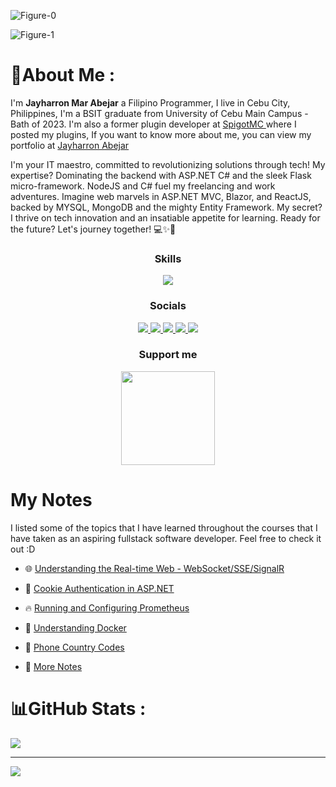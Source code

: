 ![Figure-0](https://jh-github-profiler.vercel.app/jaymar/profile-top)

![Figure-1](https://jh-github-profiler.vercel.app/jaymar/profile-body)


# 💫About Me :
I'm <b>Jayharron Mar Abejar</b> a Filipino Programmer, I live in Cebu City, Philippines, I'm a BSIT graduate from University of Cebu Main Campus - Bath of 2023. I'm also a former plugin developer at [SpigotMC ](https://www.spigotmc.org/resources/authors/1073076/) where I posted my plugins, If you want to know more about me, you can view my portfolio at [Jayharron Abejar](https://jayharronabejar.vercel.app/) 

I'm your IT maestro, committed to revolutionizing solutions through tech! My expertise? Dominating the backend with ASP.NET C# and the sleek Flask micro-framework. NodeJS and C# fuel my freelancing and work adventures. Imagine web marvels in ASP.NET MVC, Blazor, and ReactJS, backed by MYSQL, MongoDB and the mighty Entity Framework. My secret? I thrive on tech innovation and an insatiable appetite for learning. Ready for the future? Let's journey together! 💻✨🚀

<p align="center">
  <h3 align="center">Skills</h3>
</p>
<p align="center">
  <a href="https://skillicons.dev">
    <img src="https://skillicons.dev/icons?i=java,php,python,js,cs,c,cpp,git,html,css,react,vite,tailwind,nodejs,express,mongodb,mysql,flask,dotnet,arduino,docker,figma,rabbitmq,azure,vite&perline=10" />
  </a>
</p>


<p align="center">
  <h3 align="center">Socials</h3>
</p>

<p align="center">
  <a href="https://facebook.com/Jerron.Abejar">
    <img src="https://img.shields.io/badge/Facebook-%231877F2.svg?logo=Facebook&logoColor=white" />
  </a>
  <a href="https://instagram.com/jerron_mar">
    <img src="https://img.shields.io/badge/Instagram-%23E4405F.svg?logo=Instagram&logoColor=white" />
  </a>
  <a href="https://linkedin.com/in/jayharron-mar-abejar-b414a9169">
    <img src="https://img.shields.io/badge/LinkedIn-%230077B5.svg?logo=linkedin&logoColor=white" />
  </a>
  <a href="https://youtube.com/c/jaymar921">
    <img src="https://img.shields.io/badge/YouTube-%23FF0000.svg?logo=YouTube&logoColor=white" />
  </a>
  <a href="https://jayharronabejar.vercel.app">
    <img src="https://img.shields.io/badge/Portfolio-%23FFAA00.svg?logo=GoogleChrome&logoColor=white" />
  </a>
</p>

<p align="center">
  <h3 align="center">Support me</h3>
</p>

<p align="center">
  <a href="https://www.buymeacoffee.com/jaymar921"><img src="https://cdn.buymeacoffee.com/buttons/v2/default-yellow.png" width="150"/></a>
</p>



# My Notes
I listed some of the topics that I have learned throughout the courses that I have taken as an aspiring fullstack software developer. Feel free to check it out :D

- 🌐 [Understanding the Real-time Web - WebSocket/SSE/SignalR](https://github.com/jaymar921/Notes/blob/main/SignalR.md)
- 🍪 [Cookie Authentication in ASP.NET](https://github.com/jaymar921/Notes/blob/main/AspNetCookieAuth.md)
- 🔥 [Running and Configuring Prometheus](https://github.com/jaymar921/Notes/blob/main/Running%20and%20Configuring%20Prometheus.md)
- 🐋 [Understanding Docker](https://github.com/jaymar921/Notes/blob/main/Understanding%20Dockerfile.md)
- 📱 [Phone Country Codes](https://github.com/jaymar921/Notes/blob/main/Phone%20Country%20Codes.md)

- 📓 [More Notes](https://github.com/jaymar921/Notes)


# 📊GitHub Stats :
<a href="http://www.github.com/jaymar921"><img src="https://github-readme-streak-stats.herokuapp.com/?user=jaymar921&stroke=ffffff&background=1c1917&ring=facc15&fire=facc15&currStreakNum=ffffff&currStreakLabel=facc15&sideNums=ffffff&sideLabels=ffffff&dates=ffffff&hide_border=true" /></a>


---
[![](https://visitcount.itsvg.in/api?id=jaymar921&icon=0&color=1)](https://visitcount.itsvg.in)
